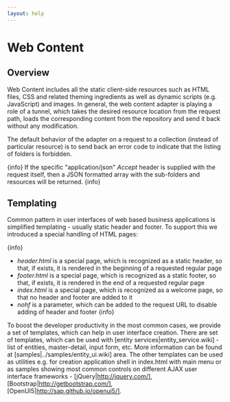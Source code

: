 ```yaml
---
layout: help
---
```


Web Content
===

Overview
---

Web Content includes all the static client-side resources such as HTML files, CSS and related theming ingredients as well as dynamic scripts (e.g. JavaScript) and images.
In general, the web content adapter is playing a role of a tunnel, which takes the desired resource location from the request path, loads the corresponding content from the repository and send it back without any modification.

The default behavior of the adapter on a request to a collection (instead of particular resource) is to send back an error code to indicate that the listing of folders is forbidden. 

{info}
If the specific "application/json" *Accept* header is supplied with the request itself, then a JSON formatted array with the sub-folders and resources will be returned.
{info}

Templating
---

Common pattern in user interfaces of web based business applications is simplified templating - usually static header and footer.
To support this we introduced a special handling of HTML pages:

{info}
* *header.html* is a special page, which is recognized as a static header, so that, if exists, it is rendered in the beginning of a requested regular page
* *footer.html* is a special page, which is recognized as a static footer, so that, if exists, it is rendered in the end of a requested regular page
* *index.html* is a special page, which is recognized as a welcome page, so that no header and footer are added to it
* *nohf* is a parameter, which can be added to the request URL to disable adding of header and footer
{info}

To boost the developer productivity in the most common cases, we provide a set of templates, which can help in user interface creation.
There are set of templates, which can be used with [entity services|entity_service.wiki] - list of entities, master-detail, input form, etc. More information can be found at [samples|../samples/entity_ui.wiki] area.
The other templates can be used as utilities e.g. for creation application shell in index.html with main menu or as samples showing most common controls on different AJAX user interface frameworks - [jQuery|http://jquery.com/], [Bootstrap|http://getbootstrap.com/], [OpenUI5|http://sap.github.io/openui5/].
